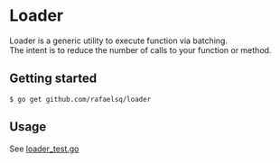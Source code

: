 # Loader

Loader is a generic utility to execute function via batching.  
The intent is to reduce the number of calls to your function or method.

## Getting started

```$ go get github.com/rafaelsq/loader```

## Usage

See [loader_test.go](https://github.com/rafaelsq/loader/blob/master/loader_test.go)
